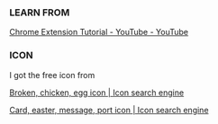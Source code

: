 ### LEARN FROM

[Chrome Extension Tutorial - YouTube - YouTube](https://www.youtube.com/playlist?list=PLC3y8-rFHvwg2-q6Kvw3Tl_4xhxtIaNlY)

### ICON

I got the free icon from 

[Broken, chicken, egg icon | Icon search engine](https://www.iconfinder.com/icons/3032474/broken_chicken_egg_icon#size=256)

[Card, easter, message, port icon | Icon search engine](https://www.iconfinder.com/icons/3032466/card_easter_message_port_icon#size=16)